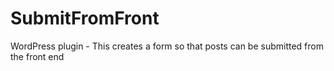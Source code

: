 # SubmitFromFront
WordPress plugin - This creates a form so that posts can be submitted from the front end
